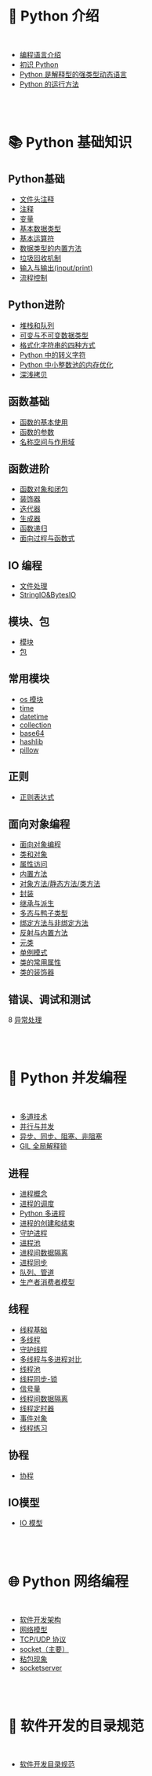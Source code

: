 # 🥇 Python 介绍
</br>

  * [编程语言介绍](/Python基础知识/Python介绍/1.编程语言介绍.md)
  * [初识 Python](/Python基础知识/Python介绍/2.初识Python.md)
  * [Python 是解释型的强类型动态语言](/Python基础知识/Python介绍/3.Python是解释型的强类型动态语言.md)
  * [Python 的运行方法](/Python基础知识/Python介绍/4.Python的运行方法.md)

</br>
</br>

# 📚 Python 基础知识

## Python基础

  * [文件头注释](/Python基础知识/Python基础/01.python文件头部.md)
  * [注释](/Python基础知识/Python基础/02.注释.md)
  * [变量](/Python基础知识/Python基础/03.变量.md)
  * [基本数据类型](/Python基础知识/Python基础/04.基本数据类型.md)
  * [基本运算符](/Python基础知识/Python基础/05.基本运算符.md)
  * [数据类型的内置方法](/Python基础知识/Python基础/06.基本数据类型的内置方法.md)
  * [垃圾回收机制](/Python基础知识/Python基础/07.垃圾回收机制.md)
  * [输入与输出(input/print)](/Python基础知识/Python基础/08.输入与输出.md)
  * [流程控制](/Python基础知识/Python基础/09.流程控制.md)

## Python进阶

  * [堆栈和队列](/Python基础知识/Python进阶/堆栈和队列.md)
  * [可变与不可变数据类型](/Python基础知识/Python进阶/可变与不可变数据类型.md)
  * [格式化字符串的四种方式](/Python基础知识/Python进阶/格式化字符串的四种方式.md)
  * [Python 中的转义字符](/Python基础知识/Python进阶/Python中的转义字符.md)
  * [Python 中小整数池的内存优化](/Python基础知识/Python进阶/Python中小整数池的内存优化.md)
  * [深浅拷贝](/Python基础知识/Python进阶/深浅拷贝.md)

## 函数基础

  * [函数的基本使用](/Python基础知识/函数基础/11.函数的基本使用.md)
  * [函数的参数](/Python基础知识/函数基础/12.函数的参数.md)
  * [名称空间与作用域](/Python基础知识/函数基础/13.名称空间与作用域.md)

## 函数进阶

  * [函数对象和闭包](/Python基础知识/函数进阶/14.函数对象和闭包.md)
  * [装饰器](/Python基础知识/函数进阶/15.装饰器.md)
  * [迭代器](/Python基础知识/函数进阶/16.迭代器.md)
  * [生成器](/Python基础知识/函数进阶/17.生成器.md)
  * [函数递归](/Python基础知识/函数进阶/18.函数递归.md)
  * [面向过程与函数式](/Python基础知识/函数进阶/19.面向过程与函数式.md)

## IO 编程

  * [文件处理](/Python基础知识/文件处理/10.文件处理.md)
  * [StringIO&BytesIO](/Python基础知识/文件处理/StringIO_and_BytesIO.md)

## 模块、包

  * [模块](/Python基础知识/模块-包/20.模块.md)
  * [包](/Python基础知识/模块-包/21.包.md)

## 常用模块

  * [os 模块](/Python基础知识/Python常用模块/OS模块.md)
  * [time](/Python基础知识/Python常用模块/time模块.md)
  * [datetime](/Python基础知识/Python常用模块/datetime模块.md)
  * [collection](/Python基础知识/Python常用模块/collection模块.md)
  * [base64](/Python基础知识/Python常用模块/base64模块.md)
  * [hashlib](/Python基础知识/Python常用模块/hashlib模块.md)
  * [pillow](/Python基础知识/Python常用模块/pillow模块.md)

## 正则

  * [正则表达式](/Python基础知识/正则/正则表达式.md)

## 面向对象编程

  * [面向对象编程](/Python基础知识/面向对象/面向对象编程.md)
  * [类和对象](/Python基础知识/面向对象/类和对象.md)
  * [属性访问](/Python基础知识/面向对象/属性访问.md)
  * [内置方法](/Python基础知识/面向对象/内置方法.md)
  * [对象方法/静态方法/类方法](/Python基础知识/面向对象/对象方法-静态方法-类方法.md)
  * [封装](/Python基础知识/面向对象/封装.md)
  * [继承与派生](/Python基础知识/面向对象/25.继承与派生.md)
  * [多态与鸭子类型](/Python基础知识/面向对象/26.多态与鸭子类型.md)
  * [绑定方法与非绑定方法](/Python基础知识/面向对象/27.绑定方法与非绑定方法.md)
  * [反射与内置方法](/Python基础知识/面向对象/28.反射与内置方法.md)
  * [元类](/Python基础知识/面向对象/29.元类.md)
  * [单例模式](/Python基础知识/面向对象/单例模式.md)
  * [类的常用属性](/Python基础知识/面向对象/类的常用属性.md)
  * [类的装饰器](/Python基础知识/面向对象/类的装饰器.md)

## 错误、调试和测试

  8 [异常处理](/Python基础知识/错误处理-调试-测试/30.异常处理.md)

</br>
</br>

# 🔮 Python 并发编程

</br>

  * [多道技术](/Python并发编程/0多道技术.md)
  * [并行与并发](/Python并发编程/1并行与并发.md)
  * [异步、同步、阻塞、非阻塞](/Python并发编程/2异步-同步-阻塞-非阻塞.md)
  * [GIL 全局解释锁](/Python并发编程/3GIL全局解释锁.md)

## 进程

  * [进程概念](/Python并发编程/进程/1进程概念.md)
  * [进程的调度](/Python并发编程/进程/2进程的调度.md)
  * [Python 多进程](/Python并发编程/进程/4python多进程.md)
  * [进程的创建和结束](/Python并发编程/进程/5进程的创建和结束.md)
  * [守护进程](/Python并发编程/进程/6守护进程.md)
  * [进程池](/Python并发编程/进程/7进程池.md)
  * [进程间数据隔离](/Python并发编程/进程/8进程数据隔离.md)
  * [进程同步](/Python并发编程/进程/9进程同步-互斥锁.md)
  * [队列、管道](/Python并发编程/进程/10队列-管道.md)
  * [生产者消费者模型](/Python并发编程/进程/11生产者消费者模型.md)

## 线程

  * [线程基础](/Python并发编程/线程/0线程基础.md)
  * [多线程](/Python并发编程/线程/1开启多线程.md)
  * [守护线程](/Python并发编程/线程/2守护线程.md)
  * [多线程与多进程对比](/Python并发编程/线程/3多线程与多进程对比.md)
  * [线程池](/Python并发编程/线程/4线程池.md)
  * [线程同步-锁](</Python并发编程/线程/5线程同步(锁).md>)
  * [信号量](/Python并发编程/线程/6信号量.md)
  * [线程间数据隔离](/Python并发编程/线程/7线程间数据隔离.md)
  * [线程定时器](/Python并发编程/线程/8线程定时器.md)
  * [事件对象](/Python并发编程/线程/9事件对象.md)
  * [线程练习](/Python并发编程/线程/线程练习.md)

## 协程
  * [协程](/Python并发编程/4协程.md)

## IO模型
  * [IO 模型](/Python并发编程/5IO模型.md)

</br>
</br>

# 🌐 Python 网络编程

</br>

  * [软件开发架构](/Python网络编程/1软件开发架构.md)
  * [网络模型](/Python网络编程/2网络模型.md)
  * [TCP/UDP 协议](/Python网络编程/3TCP-UDP协议.md)
  * [socket（主要）](/Python网络编程/4socket.md)
  * [粘包现象](/Python网络编程/5粘包.md)
  * [socketserver](/Python网络编程/6socketserver.md)

</br>
</br>

# 🥭 软件开发的目录规范

</br>

* [软件开发目录规范](/软件开发的目录规范/软件开发的目录规范.md)